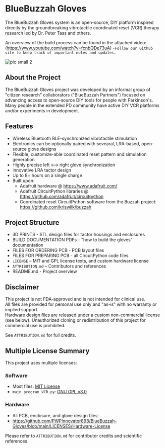 # BlueBuzzah Gloves

The BlueBuzzah Gloves system is an open-source, DIY platform inspired directly by the groundbreaking vibrotactile coordinated reset (VCR) therapy research led by Dr. Peter Tass and others.

An overview of the build process can be found in the attached video: (https://www.youtube.com/watch?v=fcnbQDe73uA) ```-Follow our Github site to keep track of important notes and updates.```

![pic small 2](https://github.com/user-attachments/assets/20ace566-87f9-4440-a684-799c48798668)  

## About the Project

The BlueBuzzah Gloves project was developed by an informal group of "citizen research" collaborators ("BlueBuzzah Partners") focused on advancing access to open-source DIY tools for people with Parkinson's.
Many people in the extended PD community have active DIY VCR platforms and/or experiments in development.

## Features
- Wireless Bluetooth BLE-synchronized vibrotactile stimulation
- Electronics can be optionally paired with sevearal, LRA-based, open-source glove designs
- Flexible, customize-able coordinated reset pattern and simulation generation
- Highly precise  left <--> right glove synchronization
- Innovative LRA tactor design
- Up to 8+ hours on a single charge
- Built upon:
  - Adafruit hardware @ https://www.adafruit.com/
  - Adafruit CircuitPython libraries @ https://github.com/adafruit/circuitpython
  - Coordinated reset CircuitPython software from the Buzzah project: https://github.com/kriswilk/buzzah

## Project Structure
- 3D PRINTS - STL design files for tactor housings and enclosures
- BUILD DOCUMENTATION PDFs - "how to build the gloves" documentation
- FILES FOR ORDERING PCB - PCB layout files
- FILES FOR PREPARING PCB - all CircuitPython code files
- `LICENSE` – MIT and GPL license texts, and custom hardware license
- `ATTRIBUTION.md` – Contributors and references
- README.md - Project overview

## Disclaimer
This project is not FDA-approved and is not intended for clinical use.  
All files are provided for personal use only and "as-is" with no warranty or implied support.  
Hardware design files are released under a custom non-commercial license (see below).
Unauthorized cloning or redistribution of this project for commercial use is prohibited.

See `ATTRIBUTION.md` for full credits.

## Multiple License Summary

This project uses multiple licenses:

### Software
- Most files: [MIT License](LICENSES/MIT.txt)
- `main_program_VCR.py`: [GNU GPL v3.0](LICENSES/GPL-3.0.txt)

### Hardware
- All PCB, enclosure, and glove design files:
- https://github.com/PWPInnovator898/BlueBuzzah-Gloves/blob/main/LICENSES/Hardware-License

Please refer to `ATTRIBUTION.md` for contributor credits and scientific references.
